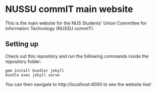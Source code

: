 # NUSSU commIT main website
This is the main website for the NUS Students' Union Committee for Information Technology (NUSSU commIT).

## Setting up
Check out this repository and run the following commands inside the repository folder:

```
gem install bundler jekyll
bundle exec jekyll serve
```

You can then navigate to http://localhost:4000 to see the website live!
